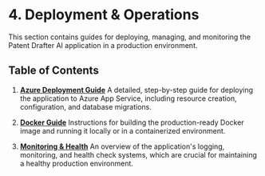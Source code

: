 # 4. Deployment & Operations

This section contains guides for deploying, managing, and monitoring the Patent Drafter AI application in a production environment.

## Table of Contents

1.  **[Azure Deployment Guide](01-azure-deployment.md)**
    A detailed, step-by-step guide for deploying the application to Azure App Service, including resource creation, configuration, and database migrations.

2.  **[Docker Guide](02-docker-guide.md)**
    Instructions for building the production-ready Docker image and running it locally or in a containerized environment.

3.  **[Monitoring & Health](03-monitoring-and-health.md)**
    An overview of the application's logging, monitoring, and health check systems, which are crucial for maintaining a healthy production environment. 